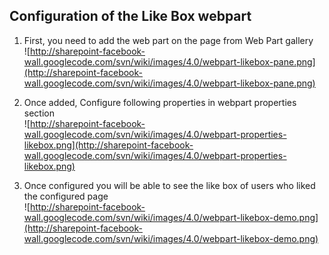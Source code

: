 ## Configuration of the Like Box webpart ##

  1. First, you need to add the web part on the page from Web Part gallery <br /> ![http://sharepoint-facebook-wall.googlecode.com/svn/wiki/images/4.0/webpart-likebox-pane.png](http://sharepoint-facebook-wall.googlecode.com/svn/wiki/images/4.0/webpart-likebox-pane.png)
  1. Once added, Configure following properties in webpart properties section <br /> ![http://sharepoint-facebook-wall.googlecode.com/svn/wiki/images/4.0/webpart-properties-likebox.png](http://sharepoint-facebook-wall.googlecode.com/svn/wiki/images/4.0/webpart-properties-likebox.png)


  1. Once configured you will be able to see the like box of users who liked the configured page <br /> ![http://sharepoint-facebook-wall.googlecode.com/svn/wiki/images/4.0/webpart-likebox-demo.png](http://sharepoint-facebook-wall.googlecode.com/svn/wiki/images/4.0/webpart-likebox-demo.png)